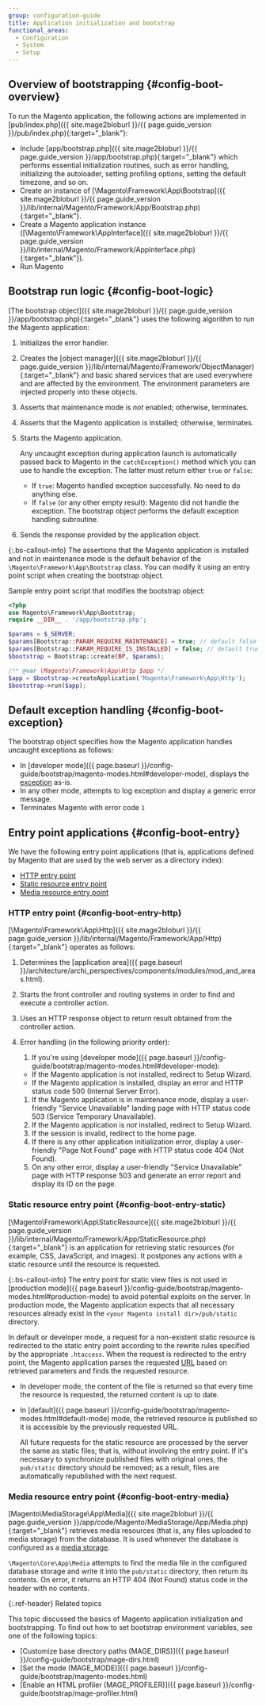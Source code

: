 ```yaml
---
group: configuration-guide
title: Application initialization and bootstrap
functional_areas:
  - Configuration
  - System
  - Setup
---
```


## Overview of bootstrapping {#config-boot-overview}

To run the Magento application, the following actions are implemented in [pub/index.php]({{ site.mage2bloburl }}/{{ page.guide_version }}/pub/index.php){:target="_blank"}:

*  Include [app/bootstrap.php]({{ site.mage2bloburl }}/{{ page.guide_version }}/app/bootstrap.php){:target="_blank"} which performs essential initialization routines, such as error handling, initializing the autoloader, setting profiling options, setting the default timezone, and so on.
*  Create an instance of [\Magento\Framework\App\Bootstrap]({{ site.mage2bloburl }}/{{ page.guide_version }}/lib/internal/Magento/Framework/App/Bootstrap.php){:target="_blank"}. <!-- It requires initialization parameters to be specified in constructor.  Normally, the $_SERVER super-global variable is supposed to be passed there. -->
*  Create a Magento application instance ([\Magento\Framework\AppInterface]({{ site.mage2bloburl }}/{{ page.guide_version }}/lib/internal/Magento/Framework/AppInterface.php){:target="_blank"}).
*  Run Magento

## Bootstrap run logic {#config-boot-logic}

[The bootstrap object]({{ site.mage2bloburl }}/{{ page.guide_version }}/app/bootstrap.php){:target="_blank"} uses the following algorithm to run the Magento application:

1. Initializes the error handler.
1. Creates the [object manager]({{ site.mage2bloburl }}/{{ page.guide_version }}/lib/internal/Magento/Framework/ObjectManager){:target="_blank"} and basic shared services that are used everywhere and are affected by the environment. The environment parameters are injected properly into these objects.
1. Asserts that maintenance mode is *not* enabled; otherwise, terminates.
1. Asserts that the Magento application is installed; otherwise, terminates.
1. Starts the Magento application.

   Any uncaught exception during application launch is automatically passed back to Magento in the `catchException()` method which you can use to handle the exception. The latter must return either `true` or `false`:

   *  If `true`: Magento handled exception successfully. No need to do anything else.
   *  If `false` (or any other empty result): Magento did not handle the exception. The bootstrap object performs the default exception handling subroutine.

1. Sends the response provided by the application object.

 {:.bs-callout-info}
The assertions that the Magento application is installed and not in maintenance mode is the default behavior of the `\Magento\Framework\App\Bootstrap` class. You can modify it using an entry point script when creating the bootstrap object.

Sample entry point script that modifies the bootstrap object:

```php
<?php
use Magento\Framework\App\Bootstrap;
require __DIR__ . '/app/bootstrap.php';

$params = $_SERVER;
$params[Bootstrap::PARAM_REQUIRE_MAINTENANCE] = true; // default false
$params[Bootstrap::PARAM_REQUIRE_IS_INSTALLED] = false; // default true
$bootstrap = Bootstrap::create(BP, $params);

/** @var \Magento\Framework\App\Http $app */
$app = $bootstrap->createApplication('Magento\Framework\App\Http');
$bootstrap->run($app);
```

## Default exception handling {#config-boot-exception}

The bootstrap object specifies how the Magento application handles uncaught exceptions as follows:

*  In [developer mode]({{ page.baseurl }}/config-guide/bootstrap/magento-modes.html#developer-mode), displays the [exception](https://glossary.magento.com/exception) as-is.
*  In any other mode, attempts to log exception and display a generic error message.
*  Terminates Magento with error code `1`

## Entry point applications {#config-boot-entry}

We have the following entry point applications (that is, applications defined by Magento that are used by the web server as a directory index):

*  [HTTP entry point](#config-boot-entry-http)
*  [Static resource entry point](#config-boot-entry-static)
*  [Media resource entry point](#config-boot-entry-media)

### HTTP entry point {#config-boot-entry-http}

[\Magento\Framework\App\Http]({{ site.mage2bloburl }}/{{ page.guide_version }}/lib/internal/Magento/Framework/App/Http){:target="_blank"} operates as follows:

1. Determines the [application area]({{ page.baseurl }}/architecture/archi_perspectives/components/modules/mod_and_areas.html).
1. Starts the front controller and routing systems in order to find and execute a controller action.
1. Uses an HTTP response object to return result obtained from the controller action.
1. Error handling (in the following priority order):

   1. If you're using [developer mode]({{ page.baseurl }}/config-guide/bootstrap/magento-modes.html#developer-mode):
     *  If the Magento application is not installed, redirect to Setup Wizard.
     *  If the Magento application is installed, display an error and HTTP status code 500 (Internal Server Error).
   1. If the Magento application is in maintenance mode, display a user-friendly "Service Unavailable" landing page with HTTP status code 503 (Service Temporary Unavailable).
   1. If the Magento application is *not* installed, redirect to Setup Wizard.
   1. If the session is invalid, redirect to the home page.
   1. If there is any other application initialization error, display a user-friendly "Page Not Found" page with HTTP status code 404 (Not Found).
   1. On any other error, display a user-friendly "Service Unavailable" page with HTTP response 503 and generate an error report and display its ID on the page.

### Static resource entry point {#config-boot-entry-static}

[\Magento\Framework\App\StaticResource]({{ site.mage2bloburl }}/{{ page.guide_version }}/lib/internal/Magento/Framework/App/StaticResource.php){:target="_blank"} is an application for retrieving static resources (for example, CSS, JavaScript, and images). It postpones any actions with a static resource until the resource is requested.

 {:.bs-callout-info}
The entry point for static view files is not used in [production mode]({{ page.baseurl }}/config-guide/bootstrap/magento-modes.html#production-mode) to avoid potential exploits on the server. In production mode, the Magento application expects that all necessary resources already exist in the `<your Magento install dir>/pub/static` directory.

In default or developer mode, a request for a non-existent static resource is redirected to the static entry point according to the rewrite rules specified by the appropriate `.htaccess`.
When the request is redirected to the entry point, the Magento application parses the requested [URL](https://glossary.magento.com/url) based on retrieved parameters and finds the requested resource.

*  In developer mode, the content of the file is returned so that every time the resource is requested, the returned content is up to date.
*  In [default]({{ page.baseurl }}/config-guide/bootstrap/magento-modes.html#default-mode) mode, the retrieved resource is published so it is accessible by the previously requested URL.

   All future requests for the static resource are processed by the server the same as static files; that is, without involving the entry point. If it's necessary to synchronize published files with original ones, the `pub/static` directory should be removed; as a result, files are automatically republished with the next request.

### Media resource entry point {#config-boot-entry-media}

[Magento\MediaStorage\App\Media]({{ site.mage2bloburl }}/{{ page.guide_version }}/app/code/Magento/MediaStorage/App/Media.php){:target="_blank"} retrieves media resources (that is, any files uploaded to media storage) from the database. It is used whenever the database is configured as a [media storage](https://glossary.magento.com/media-storage).

`\Magento\Core\App\Media` attempts to find the media file in the configured database storage and write it into the `pub/static` directory, then return its contents. On error, it returns an HTTP 404 (Not Found) status code in the header with no contents.

{:.ref-header}
Related topics

This topic discussed the basics of Magento application initialization and bootstrapping. To find out how to set bootstrap environment variables, see one of the following topics:

*  [Customize base directory paths (MAGE_DIRS)]({{ page.baseurl }}/config-guide/bootstrap/mage-dirs.html)
*  [Set the mode (MAGE_MODE)]({{ page.baseurl }}/config-guide/bootstrap/magento-modes.html)
*  [Enable an HTML profiler (MAGE_PROFILER)]({{ page.baseurl }}/config-guide/bootstrap/mage-profiler.html)
